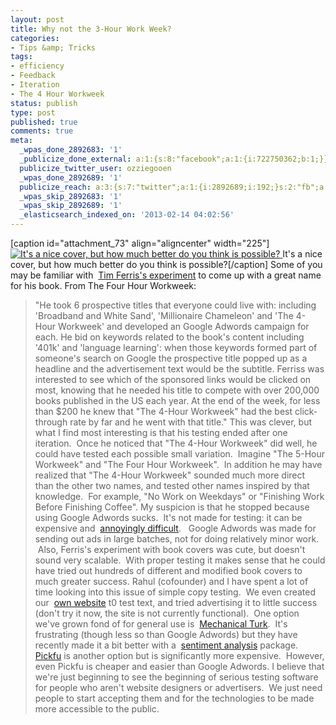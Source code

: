```yaml
---
layout: post
title: Why not the 3-Hour Work Week?
categories:
- Tips &amp; Tricks
tags:
- efficiency
- Feedback
- Iteration
- The 4 Hour Workweek
status: publish
type: post
published: true
comments: true
meta:
  _wpas_done_2892683: '1'
  _publicize_done_external: a:1:{s:8:"facebook";a:1:{i:722750362;b:1;}}
  publicize_twitter_user: ozziegooen
  _wpas_done_2892689: '1'
  publicize_reach: a:3:{s:7:"twitter";a:1:{i:2892689;i:192;}s:2:"fb";a:1:{i:2892683;i:864;}s:2:"wp";a:1:{i:0;i:1;}}
  _wpas_skip_2892683: '1'
  _wpas_skip_2892689: '1'
  _elasticsearch_indexed_on: '2013-02-14 04:02:56'
---
```

[caption id="attachment\_73" align="aligncenter" width="225"] [ ![It's a nice cover, but how much better do you think is possible?](http://bowlabs.files.wordpress.com/2013/02/timothy-ferriss.jpg?w=225) ](http://bowlabs.files.wordpress.com/2013/02/timothy-ferriss.jpg) It's a nice cover, but how much better do you think is possible?[/caption] Some of you may be familiar with  [Tim Ferris's experiment](http://boingboing.net/2010/10/25/howto-use-google-adw.html "Tim Ferris - Google Adwords ") to come up with a great name for his book. From The Four Hour Workweek:

> "He took 6 prospective titles that everyone could live with: including 'Broadband and White Sand', 'Millionaire Chameleon' and 'The 4-Hour Workweek' and developed an Google Adwords campaign for each. He bid on keywords related to the book's content including '401k' and 'language learning': when those keywords formed part of someone's search on Google the prospective title popped up as a headline and the advertisement text would be the subtitle. Ferriss was interested to see which of the sponsored links would be clicked on most, knowing that he needed his title to compete with over 200,000 books published in the US each year. At the end of the week, for less than $200 he knew that "The 4-Hour Workweek" had the best click-through rate by far and he went with that title."
This was clever, but what I find most interesting is that his testing ended after one iteration.  Once he noticed that "The 4-Hour Workweek" did well, he could have tested each possible small variation.  Imagine "The 5-Hour Workweek" and "The Four Hour Workweek".  In addition he may have realized that "The 4-Hour Workweek" sounded much more direct than the other two names, and tested other names inspired by that knowledge.  For example, "No Work on Weekdays" or "Finishing Work Before Finishing Coffee". My suspicion is that he stopped because using Google Adwords sucks.  It's not made for testing: it can be expensive and  [annoyingly difficult](http://www.pitstopmedia.com/sem/the-end-of-adwords-ab-testing-as-we-know-it).   Google Adwords was made for sending out ads in large batches, not for doing relatively minor work.  Also, Ferris's experiment with book covers was cute, but doesn't sound very scalable.  With proper testing it makes sense that he could have tried out hundreds of different and modified book covers to much greater success. Rahul (cofounder) and I have spent a lot of time looking into this issue of simple copy testing.  We even created our  [own website](http://www.wenameyou.com/) t0 test text, and tried advertising it to little success (don't try it now, the site is not currently functional).  One option we've grown fond of for general use is  [Mechanical Turk](https://www.mturk.com/mturk/welcome "Mechanical Turk").  It's frustrating (though less so than Google Adwords) but they have recently made it a bit better with a  [sentiment analysis](https://requester.mturk.com/tour/sentiment "Sentiment Analysis") package.   [Pickfu](https://www.pickfu.com/) is another option but is significantly more expensive.  However, even Pickfu is cheaper and easier than Google Adwords. I believe that we're just beginning to see the beginning of serious testing software for people who aren't website designers or advertisers.  We just need people to start accepting them and for the technologies to be made more accessible to the public.
